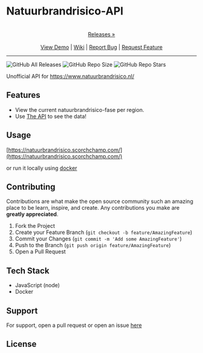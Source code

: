 
# Natuurbrandrisico-API

<p align="center">
  <p align="center">
    <br />
    <a href="https://github.com/ScorchChamp/Natuurbrandrisico-API/releases/">Releases &#187;</a>
    <br />
    <br />
    <a href="https://github.com/ScorchChamp/Natuurbrandrisico-API">View Demo</a> |
    <a href="https://github.com/ScorchChamp/Natuurbrandrisico-API/wiki">Wiki</a> |
    <a href="https://github.com/ScorchChamp/Natuurbrandrisico-API/issues">Report Bug</a> |
    <a href="https://github.com/ScorchChamp/Natuurbrandrisico-API/issues">Request Feature</a>
  </p>
</p>


-------------
![GitHub All Releases](https://img.shields.io/github/downloads/ScorchChamp/Natuurbrandrisico-API/total?style=for-the-badge)
![GitHub Repo Size](https://img.shields.io/github/repo-size/ScorchChamp/Natuurbrandrisico-API?style=for-the-badge)
![GitHub Repo Stars](https://img.shields.io/github/stars/ScorchChamp/Natuurbrandrisico-API?style=for-the-badge)



Unofficial API for https://www.natuurbrandrisico.nl/

## Features


- View the current natuurbrandrisico-fase per region.
- Use [The API](https://natuurbrandrisico.scorchchamp.com/) to see the data!



## Usage

[https://natuurbrandrisico.scorchchamp.com/](https://natuurbrandrisico.scorchchamp.com/)

or run it locally using [docker](https://hub.docker.com/repository/docker/scorchchamp/natuurbrand-api/general)
## Contributing

Contributions are what make the open source community such an amazing place to be learn, inspire, and create. Any contributions you make are **greatly appreciated**.

1. Fork the Project
2. Create your Feature Branch (`git checkout -b feature/AmazingFeature`)
3. Commit your Changes (`git commit -m 'Add some AmazingFeature'`)
4. Push to the Branch (`git push origin feature/AmazingFeature`)
5. Open a Pull Request


## Tech Stack

 - JavaScript (node)
 - Docker

## Support

For support, open a pull request or open an issue [here](https://github.com/ScorchChamp/Natuurbrandrisico-API/issues/new)

## License



<!--This file was generated via https://github.com/ScorchChamp/README.md-generator Credits to: ScorchChamp-->
        